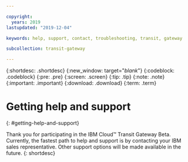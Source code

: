 ```yaml
---

copyright:
  years: 2019
lastupdated: "2019-12-04"

keywords: help, support, contact, troubleshooting, transit, gateway

subcollection: transit-gateway

---
```


{:shortdesc: .shortdesc}
{:new_window: target="_blank_"}
{:codeblock: .codeblock}
{:pre: .pre}
{:screen: .screen}
{:tip: .tip}
{:note: .note}
{:important: .important}
{:download: .download}
{:term: .term}

# Getting help and support
{: #getting-help-and-support}

Thank you for participating in the IBM Cloud™ Transit Gateway Beta. Currently, the fastest path to help and support is by contacting your IBM sales representative. Other support options will be made available in the future.
{: shortdesc}
